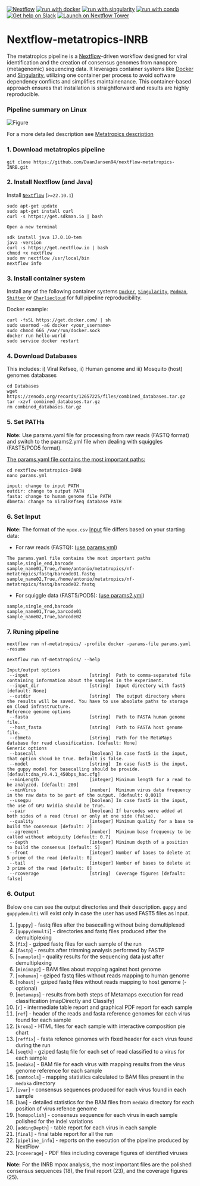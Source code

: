 [![Nextflow](https://img.shields.io/badge/nextflow%20DSL2-%E2%89%A522.10.1-23aa62.svg)](https://www.nextflow.io/)
[![run with docker](https://img.shields.io/badge/run%20with-docker-0db7ed?labelColor=000000&logo=docker)](https://www.docker.com/)
[![run with singularity](https://img.shields.io/badge/run%20with-singularity-1d355c.svg?labelColor=000000)](https://sylabs.io/docs/)
[![run with conda](http://img.shields.io/badge/run%20with-conda-3EB049?labelColor=000000&logo=anaconda)](https://docs.conda.io/en/latest/)
[![Get help on Slack](http://img.shields.io/badge/slack-nf--core%20%23metatropics-4A154B?labelColor=000000&logo=slack)](https://nfcore.slack.com/channels/metatropics)
[![Launch on Nextflow Tower](https://img.shields.io/badge/Launch%20%F0%9F%9A%80-Nextflow%20Tower-%234256e7)](https://tower.nf/launch?pipeline=https://github.com/nf-core/metatropics)

# Nextflow-metatropics-INRB
The metatropics pipeline is a [Nextflow](https://www.nextflow.io/)-driven workflow designed for viral identification and the creation of consensus genomes from nanopore (metagenomic) sequencing data. It leverages container systems like [Docker](https://www.docker.com) and [Singularity](https://sylabs.io/docs/), utilizing one container per process to avoid software dependency conflicts and simplifies maintainenance. This container-based approach ensures that installation is straightforward and results are highly reproducible. 

### Pipeline summary on Linux

![Figure](./nf-metatropics//Metatropics.jpg)

For a more detailed description see [Metatropics description](https://github.com/DaanJansen94/nf-metatropics)

### 1. Download metatropics pipeline
```
git clone https://github.com/DaanJansen94/nextflow-metatropics-INRB.git
```

### 2. Install Nextflow (and Java)
Install [`Nextflow`](https://www.nextflow.io/docs/latest/getstarted.html#installation) (`>=22.10.1`)
```
sudo apt-get update
sudo apt-get install curl
curl -s https://get.sdkman.io | bash

Open a new terminal

sdk install java 17.0.10-tem
java -version
curl -s https://get.nextflow.io | bash
chmod +x nextflow
sudo mv nextflow /usr/local/bin 
nextflow info
```

### 3. Install container system
Install any of the following container systems [`Docker`](https://docs.sevenbridges.com/docs/install-docker-on-linux), [`Singularity`](https://www.sylabs.io/guides/3.0/user-guide/), [`Podman`](https://podman.io/), [`Shifter`](https://nersc.gitlab.io/development/shifter/how-to-use/) or [`Charliecloud`](https://hpc.github.io/charliecloud/) for full pipeline reproducibility. 

Docker example:  
```
curl -fsSL https://get.docker.com/ | sh
sudo usermod -aG docker <your_username>
sudo chmod 666 /var/run/docker.sock
docker run hello-world
sudo service docker restart
```

### 4. Download Databases 
This includes: i) Viral Refseq, ii) Human genome and iii) Mosquito (host) genomes databases

```
cd Databases
wget https://zenodo.org/records/12657225/files/combined_databases.tar.gz
tar -xzvf combined_databases.tar.gz
rm combined_databases.tar.gz
```

### 5. Set PATHs

**Note:** Use params.yaml file for processing from raw reads (FASTQ format) and switch to the params2.yml file when dealing with squiggles (FAST5/POD5 format).

<u>The params.yaml file contains the most important paths:</u>

```
cd nextflow-metatropics-INRB
nano params.yml

input: change to input PATH
outdir: change to output PATH
fasta: change to human genome file PATH
dbmeta: change to ViralRefseq database PATH
```

### 6. Set Input

**Note:** The format of the `mpox.csv` [Input](https://github.com/DaanJansen94/nextflow-metatropics-INRB/tree/main/Input) file differs based on your starting data:
- For raw reads (FASTQ): (<u>use params.yml</u>)
```
The params.yaml file contains the most important paths
sample,single_end,barcode
sample_name01,True,/home/antonio/metatropics/nf-metatropics/fastq/barcode01.fastq
sample_name02,True,/home/antonio/metatropics/nf-metatropics/fastq/barcode02.fastq
```

- For squiggle data (FAST5/POD5): (<u>use params2.yml</u>)
```
sample,single_end,barcode
sample_name01,True,barcode01
sample_name02,True,barcode02
```

### 7. Runing pipeline

```
nextflow run nf-metatropics/ -profile docker -params-file params.yaml -resume
```

   ```
   nextflow run nf-metatropics/ --help

   Input/output options
    --input                       [string]  Path to comma-separated file containing information about the samples in the experiment.
    --input_dir                   [string]  Input directory with fast5 [default: None]
    --outdir                      [string]  The output directory where the results will be saved. You have to use absolute paths to storage on Cloud infrastructure.
   Reference genome options
    --fasta                       [string]  Path to FASTA human genome file.
    --host_fasta                  [string]  Path to FASTA host genome file.
    --dbmeta                      [string]  Path for the MetaMaps database for read classification. [default: None]
   Generic options
    --basecall                    [boolean] In case fast5 is the input, that option shoud be true. Default is false.
    --model                       [string]  In case fast5 is the input, the guppy model for basecalling should be provide. [default:dna_r9.4.1_450bps_hac.cfg]
    --minLength                   [integer] Minimum length for a read to be analyzed. [default: 200]
    --minVirus                    [number]  Minimum virus data frequency in the raw data to be part of the output. [default: 0.001]
    --usegpu                      [boolean] In case fast5 is the input, the use of GPU Nvidia should be true.
    --pair                        [boolean] If barcodes were added at both sides of a read (true) or only at one side (false).
    --quality                     [integer] Minimum quality for a base to build the consensus [default: 7]
    --agreement                   [number]  Minimum base frequency to be called without ambiguity [default: 0.7]
    --depth                       [integer] Minimum depth of a position to build the consensus [default: 5]
    --front                       [integer] Number of bases to delete at 5 prime of the read [default: 0]
    --tail                        [integer] Number of bases to delete at 3 prime of the read [default: 0]
    --rcoverage                   [string]  Coverage figures [default: false]
   ```

### 6. Output
Below one can see the output directories and their description. `guppy` and `guppydemulti` will exist only in case the user has used FAST5 files as input.

1. [`guppy`] - fastq files after the basecalling without being demultiplexed
2. [`guppydemulti`] - directories and fastq files produced after the demultiplexing
3. [`fix`] - gziped fastq files for each sample of the run
3. [`fastp`] - results after trimming analysis performed by FASTP
4. [`nanoplot`] - quality results for the sequencing data just after demultiplexing
5. [`minimap2`] - BAM files about mapping against host genome
6. [`nohuman`] - gziped fastq files without reads mapping to human genome
7. [`nohost`] - gziped fastq files without reads mapping to host genome (-optional)
8. [`metamaps`] - results from both steps of Metamaps execution for read classification (mapDirectly and Classify)
9. [`r`] - intermediate table report and graphical PDF report for each sample
10. [`ref`] - header of the reads and fasta reference genomes for each virus found for each sample
11. [`krona`] - HTML files for each sample with interactive composition pie chart
12. [`reffix`] - fasta refence genomes with fixed header for each virus found during the run
13. [`seqtk`] - gziped fastq file for each set of read classified to a virus for each sample
14. [`medaka`] - BAM file for each virus with mapping results from the virus genome reference for each sample
15. [`samtools`] - mapping statistics calculated to BAM files present in the `medaka` directory
16. [`ivar`] - consensus sequences produced for each virus found in each sample
17. [`bam`] - detailed statistics for the BAM files from `medaka` directory for each position of virus refence genome
18. [`homopolish`] - consensus sequence for each virus in each sample polished for the indel variations
19. [`addingDepth`] - table report for each virus in each sample
23. [`final`] - final table report for all the run
24. [`pipeline_info`] - reports on the execution of the pipeline produced by NextFlow
25. [`rcoverage`] - PDF files including coverage figures of identified viruses  

**Note:** For the INRB mpox analysis, the most important files are the polished consensus sequences (18), the final report (23), and the coverage figures (25).
